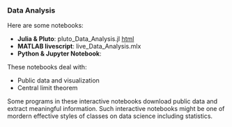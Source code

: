 ### Data Analysis

Here are some notebooks: 
- **Julia & Pluto**: pluto_Data_Analysis.jl [html](https://fiomfd.github.io/ATCM2025/pluto_Data_Analysis.html)
- **MATLAB livescript**: live_Data_Analysis.mlx
- **Python & Jupyter Notebook**:  

These notebooks deal with:
- Public data and visualization 
- Central limit theorem

Some programs in these interactive notebooks download public data and extract meaningful information. Such interactive notebooks might be one of mordern effective styles of classes on data science including statistics. 
